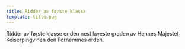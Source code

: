 ```yaml
---
title: Ridder av første klasse
template: title.pug
---
```


Ridder av første klasse er den nest laveste graden av Hennes Majestet Keiserpingvinen den Fornemmes orden.